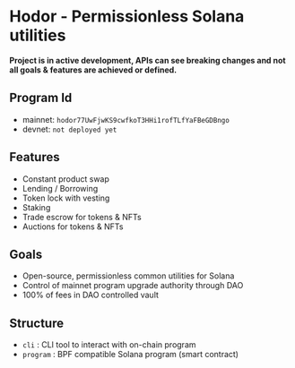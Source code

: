 # Hodor - Permissionless Solana utilities

**Project is in active development, APIs can see breaking changes and not all goals & features are achieved or defined.**

## Program Id
- mainnet: `hodor77UwFjwKS9cwfkoT3HHi1rofTLfYaFBeGDBngo`
- devnet: `not deployed yet`

## Features
- Constant product swap
- Lending / Borrowing
- Token lock with vesting
- Staking
- Trade escrow for tokens & NFTs
- Auctions for tokens & NFTs

## Goals
- Open-source, permissionless common utilities for Solana
- Control of mainnet program upgrade authority through DAO
- 100% of fees in DAO controlled vault

## Structure
- `cli` : CLI tool to interact with on-chain program
- `program` : BPF compatible Solana program (smart contract)
